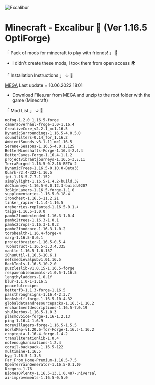 ![Excalibur](https://user-images.githubusercontent.com/67797794/173035054-b2e8270f-d974-4588-bcfe-760b26386e3c.png)

# Minecraft - Excalibur 🌠 (Ver 1.16.5 OptiForge)
「 Pack of mods for minecraft to play with friends! 」 🤝

 * I didn't create these mods, I took them from open access 🌍

「 Installation Instructions 」 ↓ 🔑

[MEGA](https://mega.nz/file/iVQGWZrJ#xJT5jmpnu1mWuGxGvyZRAsVp2P-u1N2xDWafNmUaawg) Last update = 10.06.2022 18:01
* Download Files.rar from MEGA and unzip to the root folder with the game (Minecraft)


「 Mod List 」 ↓ 🧱
```
nofog-1.2.0_1.16.5-forge
cameraoverhaul-froge-1.0-1.16.4
CreativeCore_v2.2.1_mc1.16.5
DynamicSurroundings-1.16.5-4.0.5.0
soundfilters-0.14_for_1.16.2
AmbientSounds_v3.1.11_mc1.16.5
Serene-Seasons-1.16.5-4.0.1.125
BetterMineshafts-Forge-1.16.4-2.0.4
BetterCaves-Forge-1.16.4-1.1.2
projectvibrantjourneys-1.16.5-3.2.11
TerraForged-1.16.5-0.2.16-BETA-2
DynamicTrees-1.16.5-0.10.0-Beta33
Quark-r2.4-322-1.16.5
jei-1.16.5-7.7.1.152
simplylight-1.16.5-1.4.2-build.32
AdChimneys-1.16.5-6.0.12.3-build.0207
3dSkinLayers-1.16.5-forge-1.1.0
supplementaries-1.16.5-0.18.4
ironchest-1.16.5-11.2.21
tinker_rapier-1.1.4-1.16.5
oreberries-replanted-1.16.5-0.1.4
taiga-1.16.5-1.0.0
pamhc2foodextended-1.16.3-1.0.4
pamhc2trees-1.16.3-1.0.1
pamhc2crops-1.16.3-1.0.2
pamhc2foodcore-1.16.3-1.0.2
torohealth-1.16.4-forge-4
marg-1.16.5-0.6.1
projectbrazier-1.16.5-0.5.4
TConstruct-1.16.5-3.3.4.335
mantle-1.16.5-1.6.157
iChunUtil-1.16.5-10.6.1
nefsmedievalpubv1.01.16.5
BackTools-1.16.5-10.2.0
puzzleslib-v1.0.15-1.16.5-forge
respawnableanimals-v1.0.5-1.16.5
lengthyladders-1.0.1f
blur-1.1.0-1-1.16.5
peacefulrecipes
betterf3-1.1.3-forge-1.16.5
passthroughsigns-1.16.4-2.3.7
bookshelf-forge-1.16.5-10.4.32
globaldataandresourcepacks-1.16.5-1.10.2
enchantmentdescriptions-1.16.5-7.0.19
shulkerbox-1.16.5-1.0.3
plasmovoice-forge-1.16-1.2.13
ping-1.16.4-1.6.9
morevillagers-forge-1.16.5-1.5.5
WorldMap-v1.20.6-for-Forge-1.16.5-1.16.2
croptopia-1.16.4-forge-1.4.2
transliterationlib-1.0.4
notenoughanimations-1.2.4
corail-backpack-1.16.5-122
multimine-1.16.5
byg-1.16.5-1.3.5
Far_From_Home-Premium-1.16.5-7.5
OpenTerrainGenerator-1.16.5-0.1.10
Dregora-1.76
BiomesOPlenty-1.16.5-13.1.0.487-universal
ai-improvements-1.16.5-0.5.0
```
